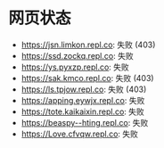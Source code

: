 # 网页状态
- https://jsn.limkon.repl.co: 失败 (403)
- https://ssd.zockq.repl.co: 失败
- https://ys.pyxzp.repl.co: 失败
- https://sak.kmco.repl.co: 失败 (403)
- https://ls.tpjow.repl.co: 失败 (403)
- https://apping.eywjx.repl.co: 失败
- https://tote.kaikaixin.repl.co: 失败
- https://beaspy--hting.repl.co: 失败
- https://Love.cfvqw.repl.co: 失败
